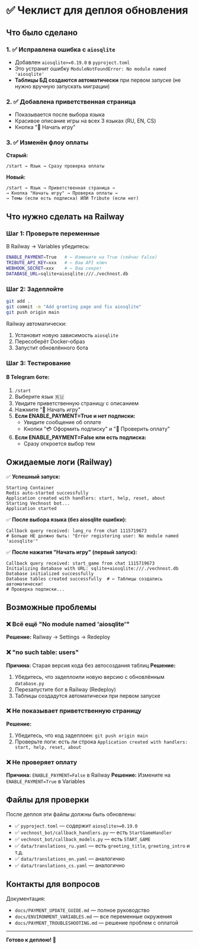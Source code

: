 # ✅ Чеклист для деплоя обновления

## Что было сделано

### 1. ✅ Исправлена ошибка с `aiosqlite`
- Добавлен `aiosqlite>=0.19.0` в `pyproject.toml`
- Это устранит ошибку `ModuleNotFoundError: No module named 'aiosqlite'`
- **Таблицы БД создаются автоматически** при первом запуске (не нужно вручную запускать миграции)

### 2. ✅ Добавлена приветственная страница
- Показывается после выбора языка
- Красивое описание игры на всех 3 языках (RU, EN, CS)
- Кнопка "🚀 Начать игру"

### 3. ✅ Изменён флоу оплаты
**Старый:**
```
/start → Язык → Сразу проверка оплаты
```

**Новый:**
```
/start → Язык → Приветственная страница →
→ Кнопка "Начать игру" → Проверка оплаты →
→ Темы (если есть подписка) ИЛИ Tribute (если нет)
```

## Что нужно сделать на Railway

### Шаг 1: Проверьте переменные
В Railway → Variables убедитесь:
```bash
ENABLE_PAYMENT=True   # ← Измените на True (сейчас False)
TRIBUTE_API_KEY=xxx   # ← Ваш API ключ
WEBHOOK_SECRET=xxx    # ← Ваш секрет
DATABASE_URL=sqlite+aiosqlite:///./vechnost.db
```

### Шаг 2: Задеплойте
```bash
git add .
git commit -m "Add greeting page and fix aiosqlite"
git push origin main
```

Railway автоматически:
1. Установит новую зависимость `aiosqlite`
2. Пересоберёт Docker-образ
3. Запустит обновлённого бота

### Шаг 3: Тестирование

#### В Telegram боте:
1. `/start`
2. Выберите язык 🇷🇺
3. Увидите приветственную страницу с описанием
4. Нажмите "🚀 Начать игру"
5. **Если ENABLE_PAYMENT=True и нет подписки:**
   - Увидите сообщение об оплате
   - Кнопки "💳 Оформить подписку" и "🔄 Проверить оплату"
6. **Если ENABLE_PAYMENT=False или есть подписка:**
   - Сразу откроется выбор тем

## Ожидаемые логи (Railway)

✅ **Успешный запуск:**
```
Starting Container
Redis auto-started successfully
Application created with handlers: start, help, reset, about
Starting Vechnost bot...
Application started
```

✅ **После выбора языка (без aiosqlite ошибки):**
```
Callback query received: lang_ru from chat 1115719673
# Больше НЕ должно быть: "Error registering user: No module named 'aiosqlite'"
```

✅ **После нажатия "Начать игру" (первый запуск):**
```
Callback query received: start_game from chat 1115719673
Initializing database with URL: sqlite+aiosqlite:///./vechnost.db
Database initialized successfully
Database tables created successfully  # ← Таблицы создались автоматически!
# Проверка подписки...
```

## Возможные проблемы

### ❌ Всё ещё "No module named 'aiosqlite'"
**Решение:** Railway → Settings → Redeploy

### ❌ "no such table: users"
**Причина:** Старая версия кода без автосоздания таблиц
**Решение:**
1. Убедитесь, что задеплоили новую версию с обновлённым `database.py`
2. Перезапустите бот в Railway (Redeploy)
3. Таблицы создадутся автоматически при первом запуске

### ❌ Не показывает приветственную страницу
**Решение:**
1. Убедитесь, что код задеплоен: `git push origin main`
2. Проверьте логи: есть ли строка `Application created with handlers: start, help, reset, about`

### ❌ Не проверяет оплату
**Причина:** `ENABLE_PAYMENT=False` в Railway
**Решение:** Измените на `ENABLE_PAYMENT=True` в Variables

## Файлы для проверки

После деплоя эти файлы должны быть обновлены:
- ✅ `pyproject.toml` — содержит `aiosqlite>=0.19.0`
- ✅ `vechnost_bot/callback_handlers.py` — есть `StartGameHandler`
- ✅ `vechnost_bot/callback_models.py` — есть `START_GAME`
- ✅ `data/translations_ru.yaml` — есть `greeting_title`, `greeting_intro` и т.д.
- ✅ `data/translations_en.yaml` — аналогично
- ✅ `data/translations_cs.yaml` — аналогично

## Контакты для вопросов

Документация:
- `docs/PAYMENT_UPDATE_GUIDE.md` — полное руководство
- `docs/ENVIRONMENT_VARIABLES.md` — все переменные окружения
- `docs/PAYMENT_TROUBLESHOOTING.md` — решение проблем с оплатой

---

**Готово к деплою! 🚀**

